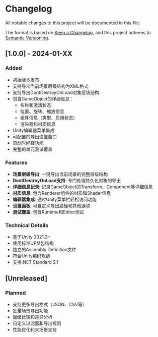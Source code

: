 # Changelog

All notable changes to this project will be documented in this file.

The format is based on [Keep a Changelog](https://keepachangelog.com/en/1.0.0/),
and this project adheres to [Semantic Versioning](https://semver.org/spec/v2.0.0.html).

## [1.0.0] - 2024-01-XX

### Added
- 初始版本发布
- 支持导出当前场景层级结构为XML格式
- 支持导出DontDestroyOnLoad对象层级结构
- 包含GameObject的详细信息：
  - 名称和激活状态
  - 位置、旋转、缩放信息
  - 组件信息（类型、启用状态）
  - 渲染器和材质信息
- Unity编辑器菜单集成
- 可配置的导出设置窗口
- 自动时间戳功能
- 完整的单元测试覆盖

### Features
- **场景层级导出**: 一键导出当前场景的完整层级结构
- **DontDestroyOnLoad支持**: 专门处理持久化对象的导出
- **详细信息记录**: 记录GameObject的Transform、Component等详细信息
- **材质信息**: 包含Renderer组件的材质和Shader信息
- **编辑器集成**: 通过Unity菜单栏轻松访问功能
- **设置面板**: 可自定义导出路径和其他选项
- **测试覆盖**: 包含Runtime和Editor测试

### Technical Details
- 基于Unity 2021.3+
- 使用标准UPM包结构
- 独立的Assembly Definition文件
- 符合Unity编码规范
- 支持.NET Standard 2.1

## [Unreleased]

### Planned
- 支持更多导出格式（JSON、CSV等）
- 批量场景导出功能
- 层级比较和差异分析
- 自定义过滤器和导出规则
- 性能优化和大场景支持
